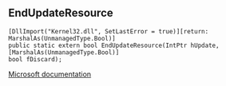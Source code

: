 ## EndUpdateResource

```
[DllImport("Kernel32.dll", SetLastError = true)][return: MarshalAs(UnmanagedType.Bool)]
public static extern bool EndUpdateResource(IntPtr hUpdate, [MarshalAs(UnmanagedType.Bool)]
bool fDiscard);
```

[Microsoft documentation](https://docs.microsoft.com/en-us/windows/win32/api/winbase/nf-winbase-endupdateresourcew)
